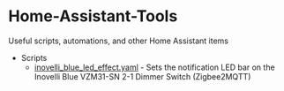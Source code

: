 # Home-Assistant-Tools
Useful scripts, automations, and other Home Assistant items
* Scripts
  * <a href="https://github.com/drewancil/Home-Assistant-Tools/blob/main/inovelli_blue_led_effect.yaml">inovelli_blue_led_effect.yaml</a> - Sets the notification LED bar on the Inovelli Blue VZM31-SN 2-1 Dimmer Switch (Zigbee2MQTT)
